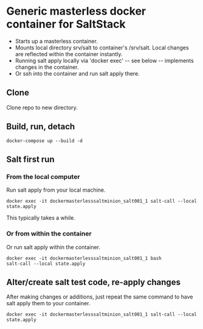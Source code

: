 # Generic masterless docker container for SaltStack

- Starts up a masterless container.
- Mounts local directory srv/salt to container's /srv/salt. Local changes are reflected within the container instantly.
- Running salt apply locally via 'docker exec' -- see below -- implements changes in the container.
- Or ssh into the container and run salt apply there.

## Clone

Clone repo to new directory.


## Build, run, detach

```
docker-compose up --build -d
```


## Salt first run

### From the local computer

Run salt apply from your local machine.

```
docker exec -it dockermasterlesssaltminion_salt001_1 salt-call --local state.apply
```

This typically takes a while.

### Or from within the container

Or run salt apply within the container.

```
docker exec -it dockermasterlesssaltminion_salt001_1 bash
salt-call --local state.apply
```


## Alter/create salt test code, re-apply changes

After making changes or additions, just repeat the same command to have salt apply them to your container.

```
docker exec -it dockermasterlesssaltminion_salt001_1 salt-call --local state.apply
```
